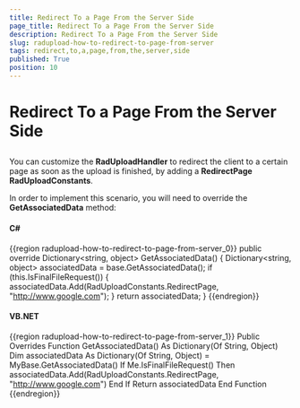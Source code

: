 ```yaml
---
title: Redirect To a Page From the Server Side
page_title: Redirect To a Page From the Server Side
description: Redirect To a Page From the Server Side
slug: radupload-how-to-redirect-to-page-from-server
tags: redirect,to,a,page,from,the,server,side
published: True
position: 10
---
```


# Redirect To a Page From the Server Side



## 

You can customize the __RadUploadHandler__ to redirect the client to a certain page as soon as the upload is finished, by adding a __RedirectPage__ __RadUploadConstants__.

In order to implement this scenario, you will need to override the __GetAssociatedData__ method:

#### __C#__

{{region radupload-how-to-redirect-to-page-from-server_0}}
	public override Dictionary<string, object> GetAssociatedData()
	{
	 Dictionary<string, object> associatedData = base.GetAssociatedData();
	 if (this.IsFinalFileRequest())
	 {
	  associatedData.Add(RadUploadConstants.RedirectPage, "http://www.google.com");
	 }
	  return associatedData;
	}
	{{endregion}}



#### __VB.NET__

{{region radupload-how-to-redirect-to-page-from-server_1}}
	Public Overrides Function GetAssociatedData() As Dictionary(Of String, Object)
	 Dim associatedData As Dictionary(Of String, Object) = MyBase.GetAssociatedData()
	 If Me.IsFinalFileRequest() Then
	  associatedData.Add(RadUploadConstants.RedirectPage, "http://www.google.com")
	 End If
	 Return associatedData
	End Function
	{{endregion}}




